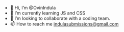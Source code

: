 - 👋 Hi, I’m @OvinIndula
- 🌱 I’m currently learning JS and CSS
- 💞️ I’m looking to collaborate with a coding team.
- 📫 How to reach me indulasubmissions@gmail.com

<!---
OvinIndula/OvinIndula is a ✨ special ✨ repository because its `README.md` (this file) appears on your GitHub profile.
You can click the Preview link to take a look at your changes.
--->
